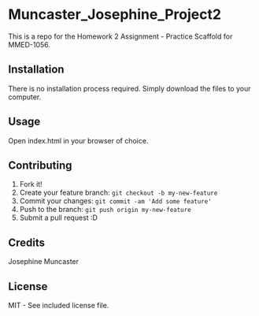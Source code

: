 # Muncaster_Josephine_Project2
This is a repo for the Homework 2 Assignment - Practice Scaffold for MMED-1056.

## Installation
There is no installation process required. Simply download the files to your computer.

## Usage
Open index.html in your browser of choice.

## Contributing
1. Fork it!
2. Create your feature branch: `git checkout -b my-new-feature`
3. Commit your changes: `git commit -am 'Add some feature'`
4. Push to the branch: `git push origin my-new-feature`
5. Submit a pull request :D

## Credits
Josephine Muncaster

## License
MIT - See included license file.